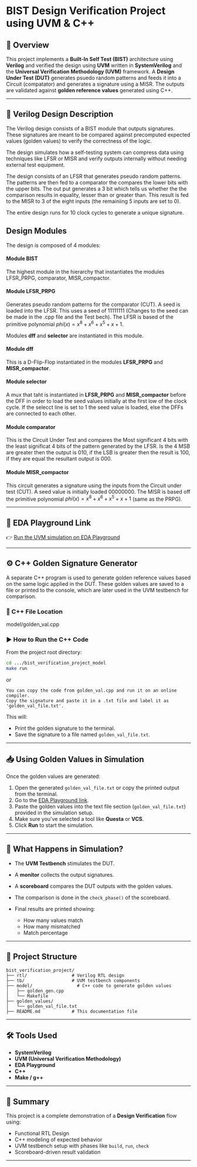 # BIST Design Verification Project using UVM & C++


## 📌 Overview

This project implements a **Built-In Self Test (BIST)** architecture using **Verilog** and verified the design using **UVM** written in **SystemVerilog** and the **Universal Verification Methodology (UVM)** framework. A **Design Under Test (DUT)** generates psuedo random patterns and feeds it into a Circuit (compatator) and generates a signature using a MISR. The outputs are validated against **golden reference values** generated using C++.

---

## 🧾 Verilog Design Description

The Verilog design consists of a BIST module that outputs signatures. These signatures are meant to be compared against precomputed expected values (golden values) to verify the correctness of the logic.

The design simulates how a self-testing system can compress data using techniques like LFSR or MISR and verify outputs internally without needing external test equipment.

The design consists of an LFSR that generates pseudo random patterns. The patterns are then fed to a comparator the compares the lower bits with the upper bits. The out put generates a 3 bit which tells us whether the the comparison results in equality, lesser than or greater than. This result is fed to the MISR to 3 of the eight inputs (the remainiing 5 inputs are set to 0).

The entire design runs for 10 clock cycles to generate a unique signature.

## Design Modules

The design is composed of 4 modules:

#### Module BIST

The highest module in the hierarchy that instantiates the modules LFSR_PRPG, comparator, MISR_compactor.

#### Module LFSR_PRPG

Generates pseudo random patterns for the comparator (CUT). A seed is loaded into the LFSR. This uses a seed of 11111111 (Changes to the seed can be made in the .cpp file and the Test bech). The LFSR is based of the primitive polynomial $phi(x) = x^8+x^6+x^5+x+1$.

Modules **dff** and **selector** are instantiated in this module.

#### Module dff

This is a D-Flip-Flop instantiated in the modules **LFSR_PRPG** and **MISR_compactor**.

#### Module selector

A mux that taht is instantiated in **LFSR_PRPG** and **MISR_compactor** before the DFF in order to load the seed values initially at the first low of the clock cycle. If the selecct line is set to 1 the seed value is loaded, else the DFFs are connected to each other.

#### Module comparator

This is the Circuit Under Test and compares the Most significant 4 bits with the least significat 4 bits of the pattern generated by the LFSR. Is the 4 MSB are greater then the output is 010, if the LSB is greater then the result is 100, if they are equal the resultant output is 000.

#### Module MISR_compactor

This circuit generates a signature using the inputs from the Circuit under test (CUT). A seed value is initially loaded 00000000. The MISR is based off the primitive polynomial $phi(x) = x^8+x^6+x^5+x+1$ (same as the PRPG).

---

## 🔗 EDA Playground Link

👉 [Run the UVM simulation on EDA Playground](https://www.edaplayground.com/x/7hUK)  

---

## ⚙️ C++ Golden Signature Generator

A separate C++ program is used to generate golden reference values based on the same logic applied in the DUT. These golden values are saved to a file or printed to the console, which are later used in the UVM testbench for comparison.

### 📂 C++ File Location


model/golden_val.cpp



### ▶️ How to Run the C++ Code

From the project root directory:

```bash
cd .../bist_verification_project_model
make run
````
or

```
You can copy the code from golden_val.cpp and run it on an online compiler.
Copy the signature and paste it in a .txt file and label it as 'golden_val_file.txt'.
````

This will:

* Print the golden signature to the terminal.
* Save the signature to a file named `golden_val_file.txt`.

---

## 📥 Using Golden Values in Simulation

Once the golden values are generated:

1. Open the generated `golden_val_file.txt` or copy the printed output from the terminal.
2. Go to the [EDA Playground link](https://www.edaplayground.com/x/7hUK).
3. Paste the golden values into the text file section (`golden_val_file.txt`) provided in the simulation setup.
4. Make sure you’ve selected a tool like **Questa** or **VCS**.
5. Click **Run** to start the simulation.

---

## 🧪 What Happens in Simulation?

* The **UVM Testbench** stimulates the DUT.
* A **monitor** collects the output signatures.
* A **scoreboard** compares the DUT outputs with the golden values.
* The comparison is done in the `check_phase()` of the scoreboard.
* Final results are printed showing:

  * How many values match
  * How many mismatched
  * Match percentage

---

## 🧰 Project Structure

```
bist_verification_project/
├── rtl/                 # Verilog RTL design
├── tb/                  # UVM testbench components
├── model/                 # C++ code to generate golden values
│   ├── golden_gen.cpp
│   └── Makefile
├── golden_values/
│   └── golden_val_file.txt
├── README.md            # This documentation file
```

---

## 🛠 Tools Used

* **SystemVerilog**
* **UVM (Universal Verification Methodology)**
* **EDA Playground**
* **C++**
* **Make / g++**

---

## 📌 Summary

This project is a complete demonstration of a **Design Verification** flow using:

* Functional RTL Design
* C++ modeling of expected behavior
* UVM testbench setup with phases like `build`, `run`, `check`
* Scoreboard-driven result validation

---
